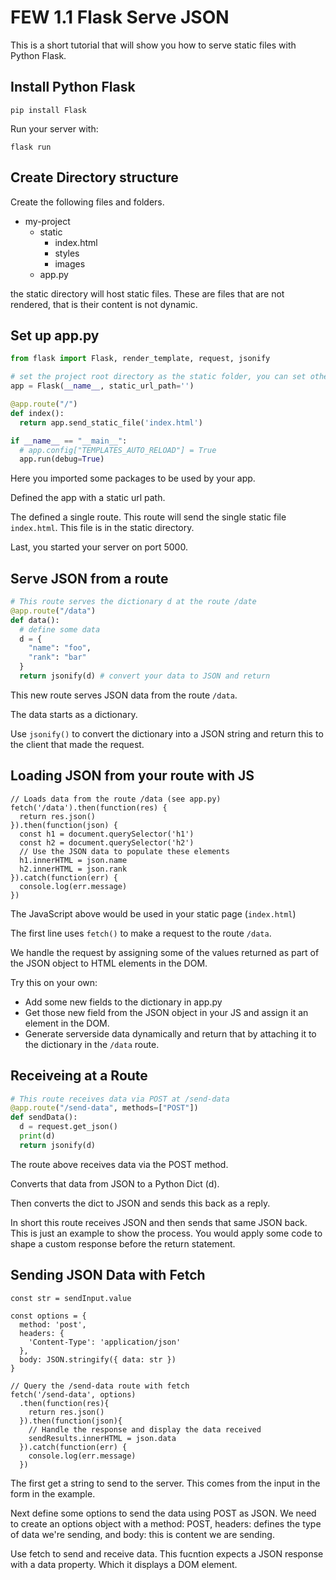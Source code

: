 # FEW 1.1 Flask Serve JSON

This is a short tutorial that will show you how to serve static files with Python Flask. 

## Install Python Flask

`pip install Flask`

Run your server with: 

`flask run`

## Create Directory structure

Create the following files and folders. 

- my-project
  - static
    - index.html
    - styles 
    - images
  - app.py

the static directory will host static files. These are files that are not rendered, that is their content is not dynamic. 

## Set up app.py

```python
from flask import Flask, render_template, request, jsonify

# set the project root directory as the static folder, you can set others.
app = Flask(__name__, static_url_path='')

@app.route("/")
def index():
  return app.send_static_file('index.html')

if __name__ == "__main__":
  # app.config["TEMPLATES_AUTO_RELOAD"] = True
  app.run(debug=True)
```

Here you imported some packages to be used by your app. 

Defined the app with a static url path. 

The defined a single route. This route will send the single static file `index.html`. This file is in the static directory. 

Last, you started your server on port 5000. 

## Serve JSON from a route

```python
# This route serves the dictionary d at the route /date
@app.route("/data")
def data():
  # define some data
  d = {
    "name": "foo",
    "rank": "bar"
  }
  return jsonify(d) # convert your data to JSON and return
```

This new route serves JSON data from the route `/data`. 

The data starts as a dictionary. 

Use `jsonify()` to convert the dictionary into a JSON string and return this to the client that made the request. 

## Loading JSON from your route with JS

```JS
// Loads data from the route /data (see app.py)
fetch('/data').then(function(res) {
  return res.json()
}).then(function(json) {
  const h1 = document.querySelector('h1')
  const h2 = document.querySelector('h2')
  // Use the JSON data to populate these elements
  h1.innerHTML = json.name 
  h2.innerHTML = json.rank
}).catch(function(err) {
  console.log(err.message)
})
```

The JavaScript above would be used in your static page (`index.html`)

The first line uses `fetch()` to make a request to the route `/data`. 

We handle the request by assigning some of the values returned as part of the JSON object to HTML elements in the DOM. 

Try this on your own: 

- Add some new fields to the dictionary in app.py
- Get those new field from the JSON object in your JS and assign it an element in the DOM. 
- Generate serverside data dynamically and return that by attaching it to the dictionary in the `/data` route. 

## Receiveing at a Route

```Python
# This route receives data via POST at /send-data
@app.route("/send-data", methods=["POST"])
def sendData():
  d = request.get_json()
  print(d) 
  return jsonify(d)
```

The route above receives data via the POST method. 

Converts that data from JSON to a Python Dict (d). 

Then converts the dict to JSON and sends this back as a reply. 

In short this route receives JSON and then sends that same JSON back. This is just an example to show the process. You would apply some code to shape a custom response before the return statement. 

## Sending JSON Data with Fetch

```JS
const str = sendInput.value

const options = {
  method: 'post',
  headers: {
    'Content-Type': 'application/json'
  },
  body: JSON.stringify({ data: str })
}

// Query the /send-data route with fetch
fetch('/send-data', options)
  .then(function(res){
    return res.json()
  }).then(function(json){
    // Handle the response and display the data received
    sendResults.innerHTML = json.data
  }).catch(function(err) {
    console.log(err.message)
  })
```

The first get a string to send to the server. This comes from the input in the form in the example. 

Next define some options to send the data using POST as JSON. We need to create an options object with a method: POST, headers: defines the type of data we're sending, and body: this is content we are sending. 

Use fetch to send and receive data. This fucntion expects a JSON response with a data property. Which it displays a DOM element. 



